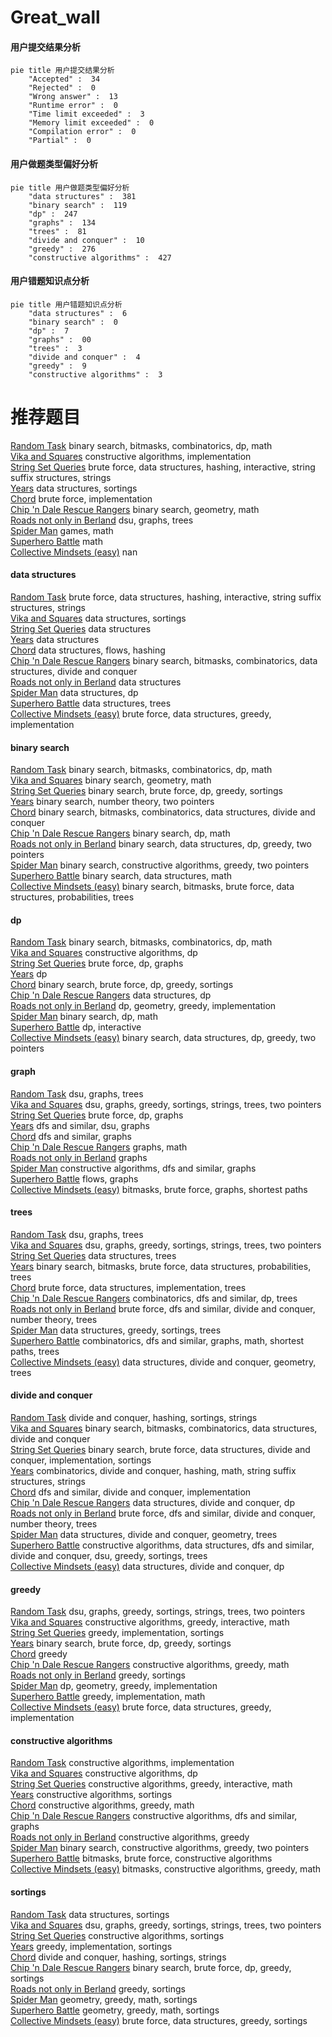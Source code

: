 # Great_wall
<!-- tabs:start -->
#### **用户提交结果分析**

```mermaid
pie title 用户提交结果分析
    "Accepted" :  34
    "Rejected" :  0
    "Wrong answer" :  13
    "Runtime error" :  0
    "Time limit exceeded" :  3
    "Memory limit exceeded" :  0
    "Compilation error" :  0
    "Partial" :  0
```
#### **用户做题类型偏好分析**

```mermaid
pie title 用户做题类型偏好分析
    "data structures" :  381
    "binary search" :  119
    "dp" :  247
    "graphs" :  134
    "trees" :  81
    "divide and conquer" :  10
    "greedy" :  276
    "constructive algorithms" :  427
```
#### **用户错题知识点分析**

```mermaid
pie title 用户错题知识点分析
    "data structures" :  6
    "binary search" :  0
    "dp" :  7
    "graphs" :  00
    "trees" :  3
    "divide and conquer" :  4
    "greedy" :  9
    "constructive algorithms" :  3
```
<!-- tabs:end -->
# 推荐题目
[Random Task](http://codeforces.com/problemset/problem/431/D)		binary search,
                        bitmasks,
                        combinatorics,
                        dp,
                        math		  
[Vika and Squares](http://codeforces.com/problemset/problem/610/B)		constructive algorithms,
                        implementation		  
[String Set Queries](http://codeforces.com/problemset/problem/710/F)		brute force,
                        data structures,
                        hashing,
                        interactive,
                        string suffix structures,
                        strings		  
[Years](http://codeforces.com/problemset/problem/1424/G)		data structures,
                        sortings		  
[Chord](http://codeforces.com/problemset/problem/88/A)		brute force,
                        implementation		  
[Chip 'n Dale Rescue Rangers](https://codeforces.com/contest/591/problem/D)		binary search,
                        geometry,
                        math		  
[Roads not only in Berland](http://codeforces.com/problemset/problem/25/D)		dsu,
                        graphs,
                        trees		  
[Spider Man](http://codeforces.com/problemset/problem/705/B)		games,
                        math		  
[Superhero Battle](http://codeforces.com/problemset/problem/1141/E)		math		  
[Collective Mindsets (easy)](http://codeforces.com/problemset/problem/690/A1)		nan		  
<!-- tabs:start -->
#### **data structures**
[Random Task](http://codeforces.com/problemset/problem/710/F)		brute force,
                        data structures,
                        hashing,
                        interactive,
                        string suffix structures,
                        strings		  
[Vika and Squares](http://codeforces.com/problemset/problem/1424/G)		data structures,
                        sortings		  
[String Set Queries](http://codeforces.com/problemset/problem/338/E)		data structures		  
[Years](http://codeforces.com/problemset/problem/407/E)		data structures		  
[Chord](http://codeforces.com/problemset/problem/877/F)		data structures,
                        flows,
                        hashing		  
[Chip 'n Dale Rescue Rangers](http://codeforces.com/problemset/problem/875/D)		binary search,
                        bitmasks,
                        combinatorics,
                        data structures,
                        divide and conquer		  
[Roads not only in Berland](https://codeforces.com/contest/759/problem/C)		data structures		  
[Spider Man](http://codeforces.com/problemset/problem/368/B)		data structures,
                        dp		  
[Superhero Battle](http://codeforces.com/problemset/problem/482/E)		data structures,
                        trees		  
[Collective Mindsets (easy)](http://codeforces.com/problemset/problem/1495/E)		brute force,
                        data structures,
                        greedy,
                        implementation		  
#### **binary search**
[Random Task](http://codeforces.com/problemset/problem/431/D)		binary search,
                        bitmasks,
                        combinatorics,
                        dp,
                        math		  
[Vika and Squares](https://codeforces.com/contest/591/problem/D)		binary search,
                        geometry,
                        math		  
[String Set Queries](https://codeforces.com/contest/831/problem/D)		binary search,
                        brute force,
                        dp,
                        greedy,
                        sortings		  
[Years](http://codeforces.com/problemset/problem/237/C)		binary search,
                        number theory,
                        two pointers		  
[Chord](http://codeforces.com/problemset/problem/875/D)		binary search,
                        bitmasks,
                        combinatorics,
                        data structures,
                        divide and conquer		  
[Chip 'n Dale Rescue Rangers](http://codeforces.com/problemset/problem/889/E)		binary search,
                        dp,
                        math		  
[Roads not only in Berland](http://codeforces.com/problemset/problem/1492/C)		binary search,
                        data structures,
                        dp,
                        greedy,
                        two pointers		  
[Spider Man](http://codeforces.com/problemset/problem/1463/D)		binary search,
                        constructive algorithms,
                        greedy,
                        two pointers		  
[Superhero Battle](http://codeforces.com/problemset/problem/1490/G)		binary search,
                        data structures,
                        math		  
[Collective Mindsets (easy)](http://codeforces.com/problemset/problem/1479/D)		binary search,
                        bitmasks,
                        brute force,
                        data structures,
                        probabilities,
                        trees		  
#### **dp**
[Random Task](http://codeforces.com/problemset/problem/431/D)		binary search,
                        bitmasks,
                        combinatorics,
                        dp,
                        math		  
[Vika and Squares](http://codeforces.com/problemset/problem/331/E2)		constructive algorithms,
                        dp		  
[String Set Queries](http://codeforces.com/problemset/problem/1155/F)		brute force,
                        dp,
                        graphs		  
[Years](http://codeforces.com/problemset/problem/313/D)		dp		  
[Chord](https://codeforces.com/contest/831/problem/D)		binary search,
                        brute force,
                        dp,
                        greedy,
                        sortings		  
[Chip 'n Dale Rescue Rangers](http://codeforces.com/problemset/problem/368/B)		data structures,
                        dp		  
[Roads not only in Berland](https://codeforces.com/contest/672/problem/C)		dp,
                        geometry,
                        greedy,
                        implementation		  
[Spider Man](http://codeforces.com/problemset/problem/889/E)		binary search,
                        dp,
                        math		  
[Superhero Battle](http://codeforces.com/problemset/problem/1028/G)		dp,
                        interactive		  
[Collective Mindsets (easy)](http://codeforces.com/problemset/problem/1492/C)		binary search,
                        data structures,
                        dp,
                        greedy,
                        two pointers		  
#### **graph**
[Random Task](http://codeforces.com/problemset/problem/25/D)		dsu,
                        graphs,
                        trees		  
[Vika and Squares](https://codeforces.com/contest/1384/problem/C)		dsu,
                        graphs,
                        greedy,
                        sortings,
                        strings,
                        trees,
                        two pointers		  
[String Set Queries](http://codeforces.com/problemset/problem/1155/F)		brute force,
                        dp,
                        graphs		  
[Years](https://codeforces.com/contest/791/problem/B)		dfs and similar,
                        dsu,
                        graphs		  
[Chord](https://codeforces.com/contest/197/problem/D)		dfs and similar,
                        graphs		  
[Chip 'n Dale Rescue Rangers](https://codeforces.com/contest/403/problem/C)		graphs,
                        math		  
[Roads not only in Berland](http://codeforces.com/problemset/problem/1055/A)		graphs		  
[Spider Man](http://codeforces.com/problemset/problem/858/F)		constructive algorithms,
                        dfs and similar,
                        graphs		  
[Superhero Battle](http://codeforces.com/problemset/problem/164/C)		flows,
                        graphs		  
[Collective Mindsets (easy)](http://codeforces.com/problemset/problem/1205/B)		bitmasks,
                        brute force,
                        graphs,
                        shortest paths		  
#### **trees**
[Random Task](http://codeforces.com/problemset/problem/25/D)		dsu,
                        graphs,
                        trees		  
[Vika and Squares](https://codeforces.com/contest/1384/problem/C)		dsu,
                        graphs,
                        greedy,
                        sortings,
                        strings,
                        trees,
                        two pointers		  
[String Set Queries](http://codeforces.com/problemset/problem/482/E)		data structures,
                        trees		  
[Years](http://codeforces.com/problemset/problem/1479/D)		binary search,
                        bitmasks,
                        brute force,
                        data structures,
                        probabilities,
                        trees		  
[Chord](http://codeforces.com/problemset/problem/1511/C)		brute force,
                        data structures,
                        implementation,
                        trees		  
[Chip 'n Dale Rescue Rangers](http://codeforces.com/problemset/problem/1499/F)		combinatorics,
                        dfs and similar,
                        dp,
                        trees		  
[Roads not only in Berland](http://codeforces.com/problemset/problem/1491/E)		brute force,
                        dfs and similar,
                        divide and conquer,
                        number theory,
                        trees		  
[Spider Man](http://codeforces.com/problemset/problem/1466/D)		data structures,
                        greedy,
                        sortings,
                        trees		  
[Superhero Battle](http://codeforces.com/problemset/problem/1495/D)		combinatorics,
                        dfs and similar,
                        graphs,
                        math,
                        shortest paths,
                        trees		  
[Collective Mindsets (easy)](http://codeforces.com/problemset/problem/1303/G)		data structures,
                        divide and conquer,
                        geometry,
                        trees		  
#### **divide and conquer**
[Random Task](http://codeforces.com/problemset/problem/559/B)		divide and conquer,
                        hashing,
                        sortings,
                        strings		  
[Vika and Squares](http://codeforces.com/problemset/problem/875/D)		binary search,
                        bitmasks,
                        combinatorics,
                        data structures,
                        divide and conquer		  
[String Set Queries](http://codeforces.com/problemset/problem/1461/D)		binary search,
                        brute force,
                        data structures,
                        divide and conquer,
                        implementation,
                        sortings		  
[Years](http://codeforces.com/problemset/problem/1466/G)		combinatorics,
                        divide and conquer,
                        hashing,
                        math,
                        string suffix structures,
                        strings		  
[Chord](http://codeforces.com/problemset/problem/1490/D)		dfs and similar,
                        divide and conquer,
                        implementation		  
[Chip 'n Dale Rescue Rangers](https://codeforces.com/contest/1483/problem/C)		data structures,
                        divide and conquer,
                        dp		  
[Roads not only in Berland](http://codeforces.com/problemset/problem/1491/E)		brute force,
                        dfs and similar,
                        divide and conquer,
                        number theory,
                        trees		  
[Spider Man](http://codeforces.com/problemset/problem/1303/G)		data structures,
                        divide and conquer,
                        geometry,
                        trees		  
[Superhero Battle](http://codeforces.com/problemset/problem/1494/D)		constructive algorithms,
                        data structures,
                        dfs and similar,
                        divide and conquer,
                        dsu,
                        greedy,
                        sortings,
                        trees		  
[Collective Mindsets (easy)](http://codeforces.com/problemset/problem/1482/E)		data structures,
                        divide and conquer,
                        dp		  
#### **greedy**
[Random Task](https://codeforces.com/contest/1384/problem/C)		dsu,
                        graphs,
                        greedy,
                        sortings,
                        strings,
                        trees,
                        two pointers		  
[Vika and Squares](http://codeforces.com/problemset/problem/1292/E)		constructive algorithms,
                        greedy,
                        interactive,
                        math		  
[String Set Queries](http://codeforces.com/problemset/problem/847/K)		greedy,
                        implementation,
                        sortings		  
[Years](https://codeforces.com/contest/831/problem/D)		binary search,
                        brute force,
                        dp,
                        greedy,
                        sortings		  
[Chord](http://codeforces.com/problemset/problem/333/B)		greedy		  
[Chip 'n Dale Rescue Rangers](http://codeforces.com/problemset/problem/1088/C)		constructive algorithms,
                        greedy,
                        math		  
[Roads not only in Berland](http://codeforces.com/problemset/problem/1183/D)		greedy,
                        sortings		  
[Spider Man](https://codeforces.com/contest/672/problem/C)		dp,
                        geometry,
                        greedy,
                        implementation		  
[Superhero Battle](http://codeforces.com/problemset/problem/1311/A)		greedy,
                        implementation,
                        math		  
[Collective Mindsets (easy)](http://codeforces.com/problemset/problem/1495/E)		brute force,
                        data structures,
                        greedy,
                        implementation		  
#### **constructive algorithms**
[Random Task](http://codeforces.com/problemset/problem/610/B)		constructive algorithms,
                        implementation		  
[Vika and Squares](http://codeforces.com/problemset/problem/331/E2)		constructive algorithms,
                        dp		  
[String Set Queries](http://codeforces.com/problemset/problem/1292/E)		constructive algorithms,
                        greedy,
                        interactive,
                        math		  
[Years](http://codeforces.com/problemset/problem/430/A)		constructive algorithms,
                        sortings		  
[Chord](http://codeforces.com/problemset/problem/1088/C)		constructive algorithms,
                        greedy,
                        math		  
[Chip 'n Dale Rescue Rangers](http://codeforces.com/problemset/problem/858/F)		constructive algorithms,
                        dfs and similar,
                        graphs		  
[Roads not only in Berland](http://codeforces.com/problemset/problem/1493/A)		constructive algorithms,
                        greedy		  
[Spider Man](http://codeforces.com/problemset/problem/1463/D)		binary search,
                        constructive algorithms,
                        greedy,
                        two pointers		  
[Superhero Battle](https://codeforces.com/contest/1456/problem/B)		bitmasks,
                        brute force,
                        constructive algorithms		  
[Collective Mindsets (easy)](http://codeforces.com/problemset/problem/1492/D)		bitmasks,
                        constructive algorithms,
                        greedy,
                        math		  
#### **sortings**
[Random Task](http://codeforces.com/problemset/problem/1424/G)		data structures,
                        sortings		  
[Vika and Squares](https://codeforces.com/contest/1384/problem/C)		dsu,
                        graphs,
                        greedy,
                        sortings,
                        strings,
                        trees,
                        two pointers		  
[String Set Queries](http://codeforces.com/problemset/problem/430/A)		constructive algorithms,
                        sortings		  
[Years](http://codeforces.com/problemset/problem/847/K)		greedy,
                        implementation,
                        sortings		  
[Chord](http://codeforces.com/problemset/problem/559/B)		divide and conquer,
                        hashing,
                        sortings,
                        strings		  
[Chip 'n Dale Rescue Rangers](https://codeforces.com/contest/831/problem/D)		binary search,
                        brute force,
                        dp,
                        greedy,
                        sortings		  
[Roads not only in Berland](http://codeforces.com/problemset/problem/1183/D)		greedy,
                        sortings		  
[Spider Man](https://codeforces.com/contest/1496/problem/C)		geometry,
                        greedy,
                        math,
                        sortings		  
[Superhero Battle](http://codeforces.com/problemset/problem/1495/A)		geometry,
                        greedy,
                        math,
                        sortings		  
[Collective Mindsets (easy)](http://codeforces.com/problemset/problem/1497/A)		brute force,
                        data structures,
                        greedy,
                        sortings		  
<!-- tabs:end -->
